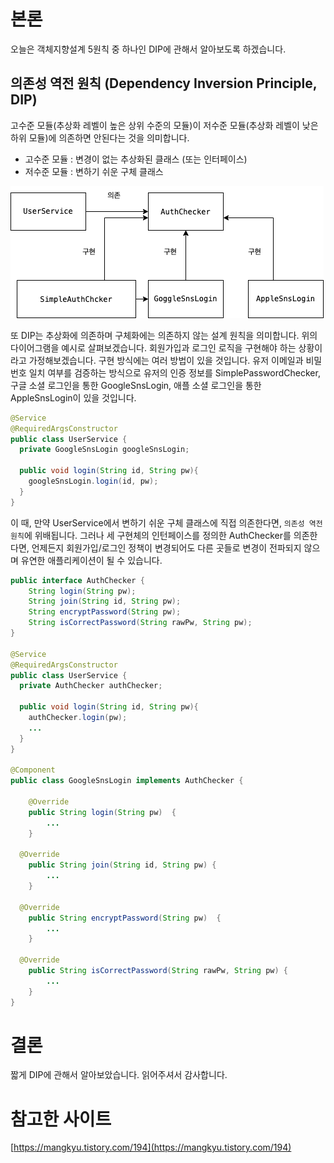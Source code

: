 # 본론

오늘은 객체지향설계 5원칙 중 하나인 DIP에 관해서 알아보도록 하겠습니다.

## 의존성 역전 원칙 (Dependency Inversion Principle, DIP)

고수준 모듈(추상화 레벨이 높은 상위 수준의 모듈)이 저수준 모듈(추상화 레벨이 낮은 하위 모듈)에 의존하면 안된다는 것을 의미합니다.

- 고수준 모듈 : 변경이 없는 추상화된 클래스 (또는 인터페이스)
- 저수준 모듈 : 변하기 쉬운 구체 클래스

![DIP](./DIP.png)

또 DIP는 추상화에 의존하며 구체화에는 의존하지 않는 설계 원칙을 의미합니다. 위의 다이어그램을 예시로 살펴보겠습니다. 회원가입과 로그인 로직을 구현해야 하는 상황이라고 가정해보겠습니다. 구현 방식에는 여러 방법이 있을 것입니다. 유저 이메일과 비밀번호 일치 여부를 검증하는 방식으로 유저의 인증 정보를 SimplePasswordChecker, 구글 소셜 로그인을 통한 GoogleSnsLogin, 애플 소셜 로그인을 통한 AppleSnsLogin이 있을 것입니다.

```java
@Service
@RequiredArgsConstructor
public class UserService {
  private GoogleSnsLogin googleSnsLogin;

  public void login(String id, String pw){
    googleSnsLogin.login(id, pw);
  }
}
```

이 때, 만약 UserService에서 변하기 쉬운 구체 클래스에 직접 의존한다면, `의존성 역전 원칙`에 위배됩니다. 그러나 세 구현체의 인턴페이스를 정의한 AuthChecker를 의존한다면, 언제든지 회원가입/로그인 정책이 변경되어도 다른 곳들로 변경이 전파되지 않으며 유연한 애플리케이션이 될 수 있습니다.

```java
public interface AuthChecker {
	String login(String pw);
	String join(String id, String pw);
	String encryptPassword(String pw);
	String isCorrectPassword(String rawPw, String pw);
}

@Service
@RequiredArgsConstructor
public class UserService {
  private AuthChecker authChecker;

  public void login(String id, String pw){
    authChecker.login(pw);
    ...
  }
}

@Component
public class GoogleSnsLogin implements AuthChecker {

	@Override
	public String login(String pw)  {
		...
	}

  @Override
	public String join(String id, String pw) {
		...
	}

  @Override
	public String encryptPassword(String pw)  {
		...
	}

  @Override
	public String isCorrectPassword(String rawPw, String pw) {
		...
	}
}
```

# 결론

짧게 DIP에 관해서 알아보았습니다. 읽어주셔서 감사합니다.

# 참고한 사이트

[https://mangkyu.tistory.com/194](https://mangkyu.tistory.com/194)

